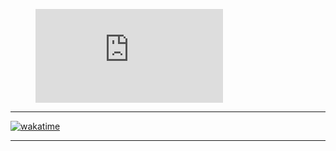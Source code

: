 <figure><embed src="https://wakatime.com/share/@018b4212-707d-4720-a766-92cf1b15702b/14a98d2e-5003-49f8-b02e-d38ec81b303a.svg"></embed></figure>
<hr>
<a href="https://wakatime.com/badge/user/018b4212-707d-4720-a766-92cf1b15702b/project/018c974f-4042-4a24-bf34-01615d132401"><img src="https://wakatime.com/badge/user/018b4212-707d-4720-a766-92cf1b15702b/project/018c974f-4042-4a24-bf34-01615d132401.svg" alt="wakatime"></a>
<hr>
